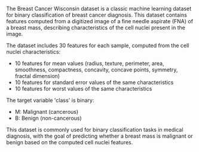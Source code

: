 The Breast Cancer Wisconsin dataset is a classic machine learning dataset for binary classification
of breast cancer diagnosis. This dataset contains features computed from a digitized image of a
fine needle aspirate (FNA) of a breast mass, describing characteristics of the cell nuclei present
in the image.

The dataset includes 30 features for each sample, computed from the cell nuclei characteristics:

- 10 features for mean values (radius, texture, perimeter, area, smoothness, compactness,
  concavity, concave points, symmetry, fractal dimension)
- 10 features for standard error values of the same characteristics
- 10 features for worst values of the same characteristics

The target variable 'class' is binary:

- M: Malignant (cancerous)
- B: Benign (non-cancerous)

This dataset is commonly used for binary classification tasks in medical diagnosis, with the goal
of predicting whether a breast mass is malignant or benign based on the computed cell nuclei features.

